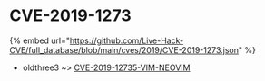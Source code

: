 # CVE-2019-1273
{% embed url="https://github.com/Live-Hack-CVE/full_database/blob/main/cves/2019/CVE-2019-1273.json" %}

* oldthree3 ~> [CVE-2019-12735-VIM-NEOVIM](https://www.alice-snow.ru/2019/database/cve-2019-1273/cve-2019-12735-vim-neovim-oldthree3)